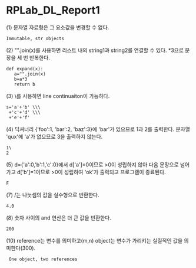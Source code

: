 # RPLab_DL_Report1

(1) 문자열 자료형은 그 요소값을 변경할 수 없다.

    Immutable, str objects

(2) "".join(x)를 사용하면 리스트 내의 string1과 string2를 연결할 수 있다.
    *3으로 문장을 세 번 반복한다.

    def expand(x):
       a="".join(x)
       b=a*3
       return b

(3) \를 사용하면 line continuaiton이 가능하다.

    s='a'+'b' \\\
     +'c'+'d' \\\
     +'e'+'f'
     
(4) 딕셔너리 {'foo':1, 'bar':2, 'baz':3}에 'bar'가 있으므로 1과 2를 출력한다.
    문자열 'qux'에 'a'가 없으므로 3을 출력하지 않는다.
   
    1\
    2
   
(5) d={'a':0,'b':1,'c':0}에서 d['a']=0이므로 >0이 성립하지 않아 다음 문장으로 넘어가고 d['b']=1이므로 >0이 성립하여 'ok'가 출력되고
    프로그램이 종료된다.
   
    F
   
(7) /는 나눗셈의 값을 실수형으로 반환한다.

    4.0
   
(8) 숫자 사이의 and 연산은 더 큰 값을 반환한다.

    200
  
(10) reference는 변수를 의미하고(m,n) object는 변수가 가리키는 실질적인 값을 의미한다(300). 

     One object, two references
